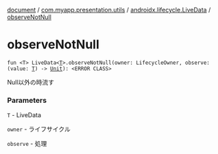 [document](../../index.md) / [com.myapp.presentation.utils](../index.md) / [androidx.lifecycle.LiveData](index.md) / [observeNotNull](./observe-not-null.md)

# observeNotNull

`fun <T> LiveData<`[`T`](observe-not-null.md#T)`>.observeNotNull(owner: LifecycleOwner, observe: (value: `[`T`](observe-not-null.md#T)`) -> `[`Unit`](https://kotlinlang.org/api/latest/jvm/stdlib/kotlin/-unit/index.html)`): <ERROR CLASS>`

Null以外の時流す

### Parameters

`T` - LiveData

`owner` - ライフサイクル

`observe` - 処理